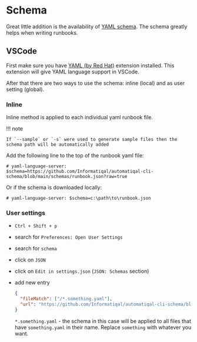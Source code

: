 # Schema

Great little addition is the availability of [YAML schema](https://github.com/Informatiqal/automatiqal-cli-schema). The schema greatly helps when writing runbooks.

## VSCode

First make sure you have [YAML (by Red Hat)](https://marketplace.visualstudio.com/items?itemName=redhat.vscode-yaml) extension installed. This extension will give YAML language support in VSCode.

After that there are two ways to use the schema: inline (local) and as user setting (global).

### **Inline**

Inline method is applied to each individual yaml runbook file.

!!! note

    If `--sample` or `-s` were used to generate sample files then the schema path will be automatically added

Add the following line to the top of the runbook yaml file:

`# yaml-language-server: $schema=https://github.com/Informatiqal/automatiqal-cli-schema/blob/main/schemas/runbook.json?raw=true`

Or if the schema is downloaded locally:

`# yaml-language-server: $schema=c:\path\to\runbook.json`

### **User settings**

- `Ctrl + Shift + p`
- search for `Preferences: Open User Settings`
- search for `schema`
- click on `JSON`
- click on `Edit in settings.json` (`JSON: Schemas` section)
- add new entry

  ```json
  {
    "fileMatch": ["/*.something.yaml"],
    "url": "https://github.com/Informatiqal/automatiqal-cli-schema/blob/main/schemas/runbook.json?raw=true"
  }
  ```

  `*.something.yaml` - the schema in this case will be applied to all files that have `something.yaml` in their name. Replace `something` with whatever you want.
